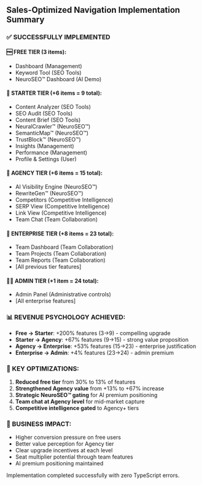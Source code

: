 ## Sales-Optimized Navigation Implementation Summary

### ✅ SUCCESSFULLY IMPLEMENTED

#### 🆓 FREE TIER (3 items):

- Dashboard (Management)
- Keyword Tool (SEO Tools) 
- NeuroSEO™ Dashboard (AI Demo)

#### 🌟 STARTER TIER (+6 items = 9 total):

- Content Analyzer (SEO Tools)
- SEO Audit (SEO Tools) 
- Content Brief (SEO Tools)
- NeuralCrawler™ (NeuroSEO™)
- SemanticMap™ (NeuroSEO™)
- TrustBlock™ (NeuroSEO™)
- Insights (Management)
- Performance (Management)
- Profile & Settings (User)

#### 🚀 AGENCY TIER (+6 items = 15 total):

- AI Visibility Engine (NeuroSEO™)
- RewriteGen™ (NeuroSEO™)
- Competitors (Competitive Intelligence)
- SERP View (Competitive Intelligence)
- Link View (Competitive Intelligence)
- Team Chat (Team Collaboration)

#### 🏢 ENTERPRISE TIER (+8 items = 23 total):

- Team Dashboard (Team Collaboration)
- Team Projects (Team Collaboration)
- Team Reports (Team Collaboration)
- [All previous tier features]

#### 👨‍💼 ADMIN TIER (+1 item = 24 total):

- Admin Panel (Administrative controls)
- [All enterprise features]

### 📊 REVENUE PSYCHOLOGY ACHIEVED:

- **Free → Starter**: +200% features (3→9) - compelling upgrade
- **Starter → Agency**: +67% features (9→15) - strong value proposition
- **Agency → Enterprise**: +53% features (15→23) - enterprise justification
- **Enterprise → Admin**: +4% features (23→24) - admin premium

### 🎯 KEY OPTIMIZATIONS:

1. **Reduced free tier** from 30% to 13% of features
2. **Strengthened Agency value** from +13% to +67% increase
3. **Strategic NeuroSEO™ gating** for AI premium positioning
4. **Team chat at Agency level** for mid-market capture
5. **Competitive intelligence gated** to Agency+ tiers

### 🚀 BUSINESS IMPACT:

- Higher conversion pressure on free users
- Better value perception for Agency tier
- Clear upgrade incentives at each level
- Seat multiplier potential through team features
- AI premium positioning maintained

Implementation completed successfully with zero TypeScript errors.
